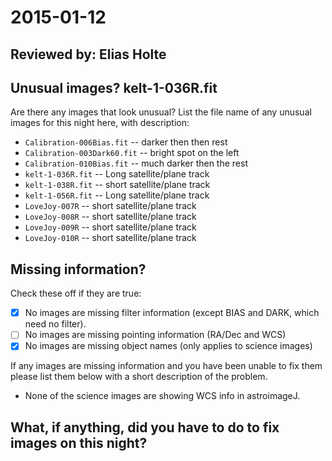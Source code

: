 # 2015-01-12

## Reviewed by:   Elias Holte

## Unusual images? kelt-1-036R.fit

Are there any images that look unusual? List the file name of any unusual images for this night here, with description:

+ `Calibration-006Bias.fit` -- darker then then rest
+ `Calibration-003Dark60.fit` -- bright spot on the left
+ `Calibration-010Bias.fit` -- much darker then the rest
+ `kelt-1-036R.fit` -- Long satellite/plane track
+ `kelt-1-038R.fit` -- short satellite/plane track
+ `kelt-1-056R.fit` -- Long satellite/plane track
+ `LoveJoy-007R` -- short satellite/plane track
+ `LoveJoy-008R` -- short satellite/plane track
+ `LoveJoy-009R` -- short satellite/plane track
+ `LoveJoy-010R` -- short satellite/plane track


## Missing information?

Check these off if they are true:

- [x] No images are missing filter information (except BIAS and DARK, which need no filter).
- [ ] No images are missing pointing information (RA/Dec and WCS)
- [x] No images are missing object names (only applies to science images)

If any images are missing information and you have been unable to fix them please list
them below with a short description of the problem.

+ None of the science images are showing WCS info in astroimageJ.

## What, if anything, did you have to do to fix images on this night?

